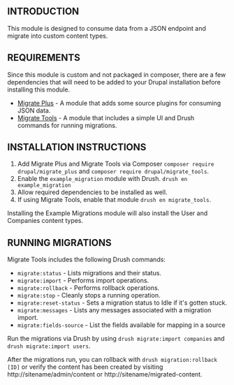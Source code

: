 INTRODUCTION
------------

This module is designed to consume data from a JSON endpoint and migrate into
custom content types.

REQUIREMENTS
------------

Since this module is custom and not packaged in composer, there are a few
dependencies that will need to be added to your Drupal installation before
installing this module.

* [Migrate Plus](https://drupal.org/project/migrate_plus) - A module that adds some source plugins for consuming JSON data.
* [Migrate Tools](https://drupal.org/project/migrate_tools) - A module that includes a simple UI and Drush commands for running migrations.

INSTALLATION INSTRUCTIONS
------------

1. Add Migrate Plus and Migrate Tools via Composer `composer require drupal/migrate_plus` and `composer require drupal/migrate_tools`.
2. Enable the `example_migration` module with Drush. `drush en example_migration`
3. Allow required dependencies to be installed as well.
4. If using Migrate Tools, enable that module `drush en migrate_tools`.

Installing the Example Migrations module will also install the User and Companies content types.

RUNNING MIGRATIONS
------------

Migrate Tools includes the following Drush commands:
* `migrate:status` - Lists migrations and their status.
* `migrate:import` - Performs import operations.
* `migrate:rollback` - Performs rollback operations.
* `migrate:stop` - Cleanly stops a running operation.
* `migrate:reset-status` - Sets a migration status to Idle if it's gotten stuck.
* `migrate:messages` - Lists any messages associated with a migration import.
* `migrate:fields-source` - List the fields available for mapping in a source

Run the migrations via Drush by using `drush migrate:import companies` and
`drush migrate:import users`.

After the migrations run, you can rollback with `drush migration:rollback [ID]`
or verify the content has been created by visiting http://sitename/admin/content
or http://sitename/migrated-content.
